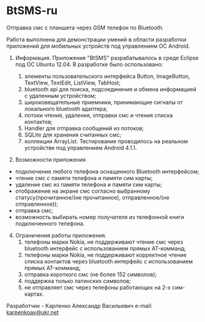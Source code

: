 BtSMS-ru
=========

Отправка смс с планшета через GSM телефон по Bluetooth.

Работа выполнена для демонстрации умений в области разработки приложений 
для мобильных устройств под управлением ОС Android.

1. Информация.
   Приложение "BtSMS" разрабатывалось в среде Eclipse под ОС Ubuntu 12.04. 
   В разработке было оспользовано: 
      1) элементы пользовательского интерфейса Button, ImageButton, TextView, TextEdit, ListView, TabHost;
      2) bluetooth api для поиска, подсоединения и обмена информацией с удаленным устройством;
      3) широковещательные приемники, принимающие сигналы от локального bluetooth адаптера;
      4) потоки чтения, удаления, отправки смс и чтения списка контактов;
      5) Handler для отправка сообщений из потоков;
      6) SQLite для хранения считанных смс;
      7) коллекции ArrayList.
   Тестирование проводилось на реальном устройстве под управлением Android 4.1.1.

2. Возможности приложения.
  
  - подключение любого телефона оснащенного Bluetooth интерфейсом;
  - чтение смс с памяти телефона и памяти сим карты;
  - удаление смс из памяти телефона и памяти сим карты;
  - отображение на экране смс согласно выбранному статусу(прочитанное/(не прочитанное), отправленное/(не отправленное));
  - отправка смс;
  - возможность выбирать номер получателя из телефонной книги подключенного телефона.
  
4. Ограничения работы приложения.
    1) телефоны марки Nokia, не поддерживают чтение смс через bluetooth интерфейс 
       с использованием прямых AT-комманд;
    2) телефоны марки Nokia, не поддерживают корректное чтение списка контактов через bluetooth интерфейс 
       с использованием прямых AT-комманд;
    3) отправка короткого смс (не более 152 символов);
    4) поддержка только латинских символов;
    5) не отправляет смс через телефоны работающих на 2-х сим-картах.

Разработчик - Карпенко Александр Васильевич
              e-mail: karpenkoav@ukr.net
